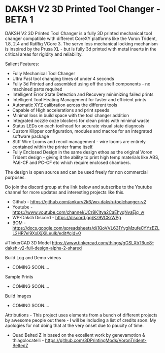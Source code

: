 # DAKSH V2 3D Printed Tool Changer - BETA 1

DAKSH V2 3D Printed Tool Changer is a fully 3D printed mechanical tool changer compatible with different CoreXY platforms like the Voron Trident, 1.8, 2.4  and RatRig VCore 3. The servo less mechanical locking mechanism is inspired by the Prusa XL - but is fully 3d printed with metal inserts in the critical areas for rigidity and reliability.

Salient Features: 

  * Fully Mechanical Tool Changer
  * Ultra Fast tool changing times of under 4 seconds
  * Fully 3d Printed and assembled using off the shelf components - no machined parts required
  * Intelligent Error State Detection and Recovery minimizing failed prints
  * Intelligent Tool Heating Management for faster and efficient prints
  * Automatic XYZ calibration across the different tools
  * Capable of High accelerations and print speeds
  * Minimal loss in build space with the tool changer addition
  * Integrated nozzle ooze blockers for clean prints with minimal waste
  * Status LEDs on each toolhead for accurate visual state diagnosis
  * Custom Klipper configuration, modules and macros for an integrated software package
  * Stiff Wire Looms and recoil management - wire looms are entirely contained within the printer frame itself.
  * Fully Enclosed Design in the same design ethos as the original Voron Trident design - giving it the ability to print high temp materials like ABS, PA6-CF and PC-CF etc which require enclosed chambers.

The design is open source and can be used freely for non commercial purposes. 

Do join the discord group at the link below and subscribe to the Youtube channel for more updates and interesting projects like this.

* Github - https://github.com/ankurv2k6/wp-daksh-toolchanger-v2
* Youtube - https://www.youtube.com/channel/UCr8K1tva2CaEhyqNyaEjq_w
* WP-Daksh Discord - https://discord.gg/Kz9VC8rWPg
* BOM - https://docs.google.com/spreadsheets/d/1QoVVL631YvgMzufe0YYzEZLL2HR7eI9XxlXjXiLeulk/edit#gid=0


#TinkerCAD 3D Model
https://www.tinkercad.com/things/gGSLXbT6uc8-daksh-v2-full-design-alpha-2-shared


Build Log and Demo videos 
* COMING SOON....

Sample Prints
* COMING SOON....


Build Images
* COMING SOON....


Attributions - This project uses elements from a bunch of different projects by awesome people out there - I will be including a list of credits soon. My apologies for not doing that at the very onset due to paucity of time.

* Quad Belted Z in based on the excellent work by genevamotion & thiagolocatelli - https://github.com/3DPrintingMods/VoronTrident-BeltedZ
